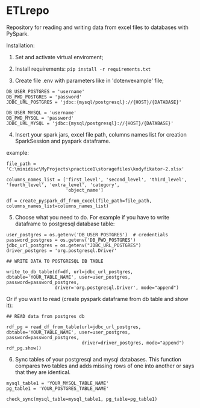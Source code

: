 # ETLrepo

Repository for reading and writing data from excel files to databases with PySpark.

Installation:

1. Set and activate virtual enviroment;

2. Install requirements:
```pip install -r requirements.txt```

3. Create file .env with parameters like in 'dotenvexample' file;
```
DB_USER_POSTGRES = 'username'
DB_PWD_POSTGRES = 'password'
JDBC_URL_POSTGRES = 'jdbc:{mysql/postgresql}://{HOST}/{DATABASE}'

DB_USER_MYSQL = 'username'
DB_PWD_MYSQL = 'password'
JDBC_URL_MYSQL = 'jdbc:{mysql/postgresql}://{HOST}/{DATABASE}'
```
4. Insert your spark jars, excel file path, columns names list for creation SparkSession and pyspark dataframe.

example:

```
file_path = 'C:\minidisc\MyProjects\practice1\storagefiles\kodyfikator-2.xlsx'

columns_names_list = ['first_level', 'second_level', 'third_level', 'fourth_level', 'extra_level', 'category',
                      'object_name']

df = create_pyspark_df_from_excel(file_path=file_path, columns_names_list=columns_names_list)
```

5. Choose what you need to do. For example if you have to write dataframe to postgresql database table:

```   
user_postgres = os.getenv('DB_USER_POSTGRES')  # credentials
password_postgres = os.getenv('DB_PWD_POSTGRES')
jdbc_url_postgres = os.getenv("JDBC_URL_POSTGRES")
driver_postgres = 'org.postgresql.Driver'

## WRITE DATA TO POSTGRESQL DB TABLE

write_to_db_table(df=df, url=jdbc_url_postgres, dbtable='YOUR_TABLE_NAME', user=user_postgres, password=password_postgres,
                  driver='org.postgresql.Driver', mode="append")
```

Or if you want to read (create pyspark dataframe from db table and show it):
```
## READ data from postgres db

rdf_pg = read_df_from_table(url=jdbc_url_postgres, dbtable='YOUR_TABLE_NAME', user=user_postgres, password=password_postgres,
                            driver=driver_postgres, mode="append")
rdf_pg.show()
```

6. Sync tables of your postgresql and mysql databases. This function compares two tables and adds missing rows of one into another
or says that they are identical.

```
mysql_table1 = 'YOUR_MYSQL_TABLE_NAME'
pg_table1 = 'YOUR_POSTGRES_TABLE_NAME'

check_sync(mysql_table=mysql_table1, pg_table=pg_table1)

```

